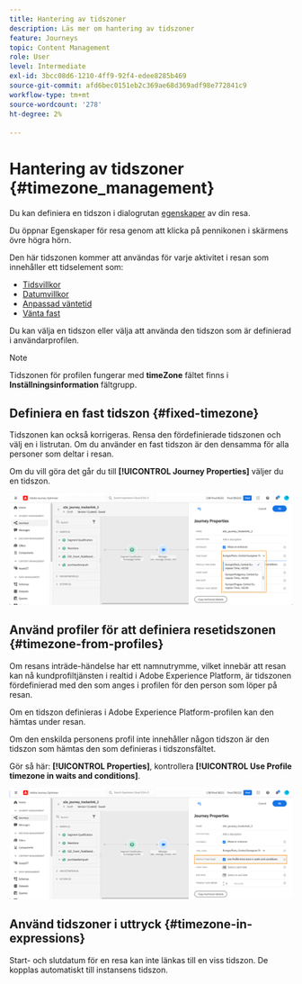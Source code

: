 ```yaml
---
title: Hantering av tidszoner
description: Läs mer om hantering av tidszoner
feature: Journeys
topic: Content Management
role: User
level: Intermediate
exl-id: 3bcc08d6-1210-4ff9-92f4-edee8285b469
source-git-commit: afd6bec0151eb2c369ae68d369adf98e772841c9
workflow-type: tm+mt
source-wordcount: '278'
ht-degree: 2%

---
```


# Hantering av tidszoner {#timezone_management}

Du kan definiera en tidszon i dialogrutan [egenskaper](../building-journeys/journey-gs.md#change-properties) av din resa.

Du öppnar Egenskaper för resa genom att klicka på pennikonen i skärmens övre högra hörn.

Den här tidszonen kommer att användas för varje aktivitet i resan som innehåller ett tidselement som:

* [Tidsvillkor](../building-journeys/condition-activity.md#time_condition)
* [Datumvillkor](../building-journeys/condition-activity.md#date_condition)
* [Anpassad väntetid](../building-journeys/wait-activity.md#custom)
* [Vänta fast](../building-journeys/wait-activity.md#fixed_date)

Du kan välja en tidszon eller välja att använda den tidszon som är definierad i användarprofilen.

>[!NOTE]
>
>Tidszonen för profilen fungerar med **timeZone** fältet finns i **Inställningsinformation** fältgrupp.

## Definiera en fast tidszon {#fixed-timezone}

Tidszonen kan också korrigeras. Rensa den fördefinierade tidszonen och välj en i listrutan. Om du använder en fast tidszon är den densamma för alla personer som deltar i resan.

Om du vill göra det går du till **[!UICONTROL Journey Properties]** väljer du en tidszon.

![](assets/journey72.png)

## Använd profiler för att definiera resetidszonen {#timezone-from-profiles}

Om resans inträde-händelse har ett namnutrymme, vilket innebär att resan kan nå kundprofiltjänsten i realtid i Adobe Experience Platform, är tidszonen fördefinierad med den som anges i profilen för den person som löper på resan.

Om en tidszon definieras i Adobe Experience Platform-profilen kan den hämtas under resan.

Om den enskilda personens profil inte innehåller någon tidszon är den tidszon som hämtas den som definieras i tidszonsfältet.

Gör så här: **[!UICONTROL Properties]**, kontrollera **[!UICONTROL Use Profile timezone in waits and conditions]**.

![](assets/journey73.png)

## Använd tidszoner i uttryck {#timezone-in-expressions}

Start- och slutdatum för en resa kan inte länkas till en viss tidszon. De kopplas automatiskt till instansens tidszon.
